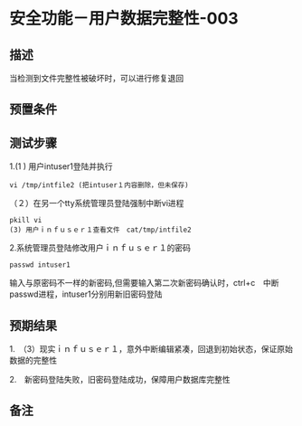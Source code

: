 # 安全功能－用户数据完整性-003

## 描述

当检测到文件完整性被破坏时，可以进行修复退回

## 预置条件

## 测试步骤

1.(1 ) 用户intuser1登陆并执行

```echo intuser1 > /tmp/intfile2
vi /tmp/intfile2 (把intuser１内容删除，但未保存)
```

（２）在另一个tty系统管理员登陆强制中断vi进程

```su -
pkill vi
(3) 用户ｉｎｆｕｓｅｒ１查看文件　cat/tmp/intfile2
```

2.系统管理员登陆修改用户ｉｎｆｕｓｅｒ１的密码

```su -
passwd intuser1
```

输入与原密码不一样的新密码,但需要输入第二次新密码确认时，ctrl+c　中断passwd进程，intuser1分别用新旧密码登陆

## 预期结果

1.　（3）现实ｉｎｆｕｓｅｒ１，意外中断编辑紧凑，回退到初始状态，保证原始数据的完整性

2.　新密码登陆失败，旧密码登陆成功，保障用户数据库完整性

## 备注